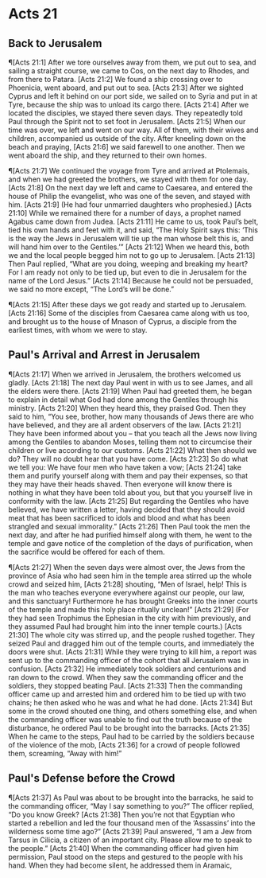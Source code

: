 # Acts 21

## Back to Jerusalem
¶[Acts 21:1] After we tore ourselves away from them, we put out to sea, and sailing a straight course, we came to Cos, on the next day to Rhodes, and from there to Patara.
[Acts 21:2] We found a ship crossing over to Phoenicia, went aboard, and put out to sea.
[Acts 21:3] After we sighted Cyprus and left it behind on our port side, we sailed on to Syria and put in at Tyre, because the ship was to unload its cargo there.
[Acts 21:4] After we located the disciples, we stayed there seven days. They repeatedly told Paul through the Spirit not to set foot in Jerusalem.
[Acts 21:5] When our time was over, we left and went on our way. All of them, with their wives and children, accompanied us outside of the city. After kneeling down on the beach and praying,
[Acts 21:6] we said farewell to one another. Then we went aboard the ship, and they returned to their own homes.

¶[Acts 21:7] We continued the voyage from Tyre and arrived at Ptolemais, and when we had greeted the brothers, we stayed with them for one day.
[Acts 21:8] On the next day we left and came to Caesarea, and entered the house of Philip the evangelist, who was one of the seven, and stayed with him.
[Acts 21:9] (He had four unmarried daughters who prophesied.)
[Acts 21:10] While we remained there for a number of days, a prophet named Agabus came down from Judea.
[Acts 21:11] He came to us, took Paul’s belt, tied his own hands and feet with it, and said, “The Holy Spirit says this: ‘This is the way the Jews in Jerusalem will tie up the man whose belt this is, and will hand him over to the Gentiles.’”
[Acts 21:12] When we heard this, both we and the local people begged him not to go up to Jerusalem.
[Acts 21:13] Then Paul replied, “What are you doing, weeping and breaking my heart? For I am ready not only to be tied up, but even to die in Jerusalem for the name of the Lord Jesus.”
[Acts 21:14] Because he could not be persuaded, we said no more except, “The Lord’s will be done.”

¶[Acts 21:15] After these days we got ready and started up to Jerusalem.
[Acts 21:16] Some of the disciples from Caesarea came along with us too, and brought us to the house of Mnason of Cyprus, a disciple from the earliest times, with whom we were to stay.

## Paul's Arrival and Arrest in Jerusalem
¶[Acts 21:17] When we arrived in Jerusalem, the brothers welcomed us gladly.
[Acts 21:18] The next day Paul went in with us to see James, and all the elders were there.
[Acts 21:19] When Paul had greeted them, he began to explain in detail what God had done among the Gentiles through his ministry.
[Acts 21:20] When they heard this, they praised God. Then they said to him, “You see, brother, how many thousands of Jews there are who have believed, and they are all ardent observers of the law.
[Acts 21:21] They have been informed about you – that you teach all the Jews now living among the Gentiles to abandon Moses, telling them not to circumcise their children or live according to our customs.
[Acts 21:22] What then should we do? They will no doubt hear that you have come.
[Acts 21:23] So do what we tell you: We have four men who have taken a vow;
[Acts 21:24] take them and purify yourself along with them and pay their expenses, so that they may have their heads shaved. Then everyone will know there is nothing in what they have been told about you, but that you yourself live in conformity with the law.
[Acts 21:25] But regarding the Gentiles who have believed, we have written a letter, having decided that they should avoid meat that has been sacrificed to idols and blood and what has been strangled and sexual immorality.”
[Acts 21:26] Then Paul took the men the next day, and after he had purified himself along with them, he went to the temple and gave notice of the completion of the days of purification, when the sacrifice would be offered for each of them.

¶[Acts 21:27] When the seven days were almost over, the Jews from the province of Asia who had seen him in the temple area stirred up the whole crowd and seized him,
[Acts 21:28] shouting, “Men of Israel, help! This is the man who teaches everyone everywhere against our people, our law, and this sanctuary! Furthermore he has brought Greeks into the inner courts of the temple and made this holy place ritually unclean!”
[Acts 21:29] (For they had seen Trophimus the Ephesian in the city with him previously, and they assumed Paul had brought him into the inner temple courts.)
[Acts 21:30] The whole city was stirred up, and the people rushed together. They seized Paul and dragged him out of the temple courts, and immediately the doors were shut.
[Acts 21:31] While they were trying to kill him, a report was sent up to the commanding officer of the cohort that all Jerusalem was in confusion.
[Acts 21:32] He immediately took soldiers and centurions and ran down to the crowd. When they saw the commanding officer and the soldiers, they stopped beating Paul.
[Acts 21:33] Then the commanding officer came up and arrested him and ordered him to be tied up with two chains; he then asked who he was and what he had done.
[Acts 21:34] But some in the crowd shouted one thing, and others something else, and when the commanding officer was unable to find out the truth because of the disturbance, he ordered Paul to be brought into the barracks.
[Acts 21:35] When he came to the steps, Paul had to be carried by the soldiers because of the violence of the mob,
[Acts 21:36] for a crowd of people followed them, screaming, “Away with him!”

## Paul's Defense before the Crowd
¶[Acts 21:37] As Paul was about to be brought into the barracks, he said to the commanding officer, “May I say something to you?” The officer replied, “Do you know Greek?
[Acts 21:38] Then you’re not that Egyptian who started a rebellion and led the four thousand men of the ‘Assassins’ into the wilderness some time ago?”
[Acts 21:39] Paul answered, “I am a Jew from Tarsus in Cilicia, a citizen of an important city. Please allow me to speak to the people.”
[Acts 21:40] When the commanding officer had given him permission, Paul stood on the steps and gestured to the people with his hand. When they had become silent, he addressed them in Aramaic,
